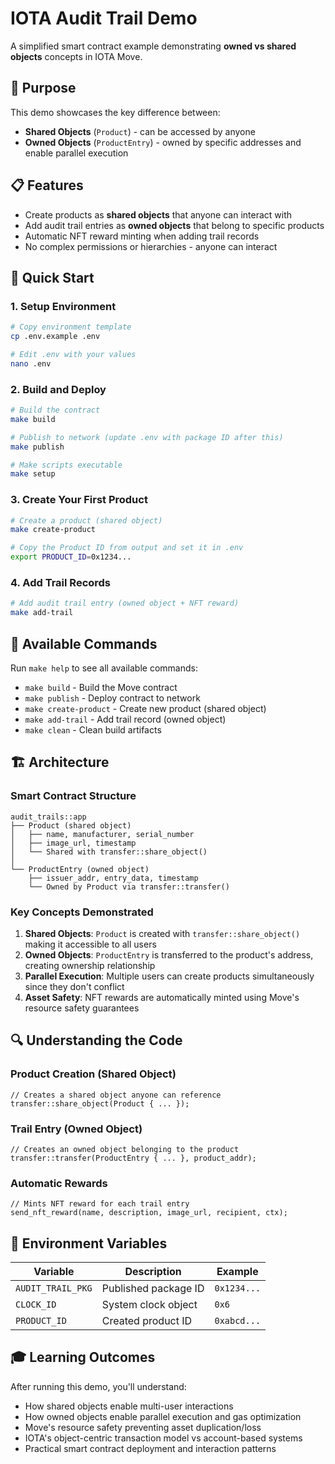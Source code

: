 # IOTA Audit Trail Demo

A simplified smart contract example demonstrating **owned vs shared objects** concepts in IOTA Move.

## 🎯 Purpose

This demo showcases the key difference between:
- **Shared Objects** (`Product`) - can be accessed by anyone
- **Owned Objects** (`ProductEntry`) - owned by specific addresses and enable parallel execution

## 📋 Features

- Create products as **shared objects** that anyone can interact with
- Add audit trail entries as **owned objects** that belong to specific products  
- Automatic NFT reward minting when adding trail records
- No complex permissions or hierarchies - anyone can interact

## 🚀 Quick Start

### 1. Setup Environment

```bash
# Copy environment template
cp .env.example .env

# Edit .env with your values
nano .env
```

### 2. Build and Deploy

```bash
# Build the contract
make build

# Publish to network (update .env with package ID after this)
make publish

# Make scripts executable
make setup
```

### 3. Create Your First Product

```bash
# Create a product (shared object)
make create-product

# Copy the Product ID from output and set it in .env
export PRODUCT_ID=0x1234...
```

### 4. Add Trail Records

```bash
# Add audit trail entry (owned object + NFT reward)
make add-trail
```

## 📖 Available Commands

Run `make help` to see all available commands:

- `make build` - Build the Move contract
- `make publish` - Deploy contract to network  
- `make create-product` - Create new product (shared object)
- `make add-trail` - Add trail record (owned object)
- `make clean` - Clean build artifacts

## 🏗️ Architecture

### Smart Contract Structure

```
audit_trails::app
├── Product (shared object)
│   ├── name, manufacturer, serial_number
│   ├── image_url, timestamp
│   └── Shared with transfer::share_object()
│
└── ProductEntry (owned object)
    ├── issuer_addr, entry_data, timestamp
    └── Owned by Product via transfer::transfer()
```

### Key Concepts Demonstrated

1. **Shared Objects**: `Product` is created with `transfer::share_object()` making it accessible to all users
2. **Owned Objects**: `ProductEntry` is transferred to the product's address, creating ownership relationship
3. **Parallel Execution**: Multiple users can create products simultaneously since they don't conflict
4. **Asset Safety**: NFT rewards are automatically minted using Move's resource safety guarantees

## 🔍 Understanding the Code

### Product Creation (Shared Object)
```move
// Creates a shared object anyone can reference
transfer::share_object(Product { ... });
```

### Trail Entry (Owned Object)  
```move
// Creates an owned object belonging to the product
transfer::transfer(ProductEntry { ... }, product_addr);
```

### Automatic Rewards
```move
// Mints NFT reward for each trail entry
send_nft_reward(name, description, image_url, recipient, ctx);
```

## 📝 Environment Variables

| Variable | Description | Example |
|----------|-------------|---------|
| `AUDIT_TRAIL_PKG` | Published package ID | `0x1234...` |
| `CLOCK_ID` | System clock object | `0x6` |
| `PRODUCT_ID` | Created product ID | `0xabcd...` |

## 🎓 Learning Outcomes

After running this demo, you'll understand:

- How shared objects enable multi-user interactions
- How owned objects enable parallel execution and gas optimization
- Move's resource safety preventing asset duplication/loss
- IOTA's object-centric transaction model vs account-based systems
- Practical smart contract deployment and interaction patterns
